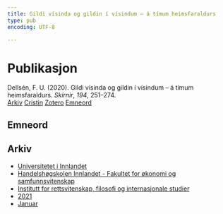 ```yaml
---
title: Gildi vísinda og gildin í vísindum – á tímum heimsfaraldurs
type: pub
encoding: UTF-8

---
```

<h1>Publikasjon</h1>
<article id="csl-bib-container-TV67HKMT" class="csl-bib-container">
  <div class="csl-bib-body"> <div class="csl-entry">Dellsén, F. U. (2020). Gildi vísinda og gildin í vísindum – á tímum heimsfaraldurs. <i>Skírnir</i>, <i>194</i>, 251–274.</div> </div>
  <div class="csl-bib-buttons">
    <a href="#taxonomy-article-TV67HKMT" alt="archive" class="csl-bib-button">Arkiv</a>
    <a href="https://app.cristin.no/results/show.jsf?id=1876943" alt="Cristin" class="csl-bib-button">Cristin</a>
    <a href="http://zotero.org/groups/5881554/items/TV67HKMT" alt="Zotero" class="csl-bib-button">Zotero</a>
    <a href="#keywords-article-TV67HKMT" alt="keywords" class="csl-bib-button">Emneord</a>
  </div>
  <div id="csl-bib-meta-container-TV67HKMT"></div>
</article>
<div id="csl-bib-meta-TV67HKMT" class="csl-bib-meta">
  <article id="keywords-article-TV67HKMT" class="keywords-article">
    <h1>Emneord</h1>
    
  </article>
  <article id="taxonomy-article-TV67HKMT" class="taxonomy-article">
    <h1>Arkiv</h1>
    <ul>
      <li><a href="{{< params subfolder >}}nn/archive/?key=3DCRN523">Universitetet i Innlandet</a></li>
      <li><a href="{{< params subfolder >}}nn/archive/?key=DU8Q9LN9">Handelshøgskolen Innlandet - Fakultet for økonomi og samfunnsvitenskap</a></li>
      <li><a href="{{< params subfolder >}}nn/archive/?key=ITYAG68H">Institutt for rettsvitenskap, filosofi og internasjonale studier</a></li>
      <li><a href="{{< params subfolder >}}nn/archive/?key=VFX285I3">2021</a></li>
      <li><a href="{{< params subfolder >}}nn/archive/?key=8SIG9TJ6">Januar</a></li>
    </ul>
  </article>
</div>
